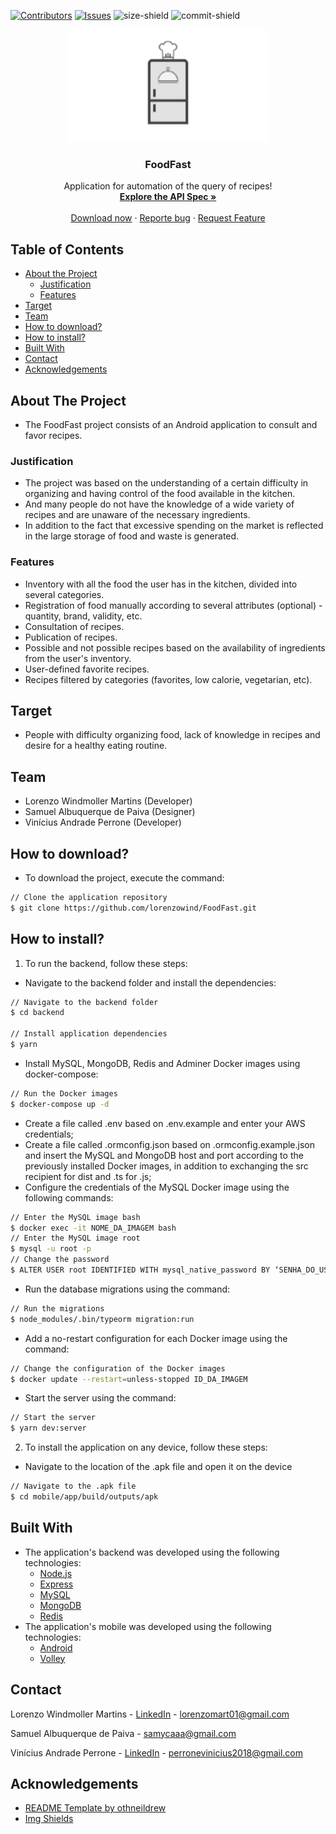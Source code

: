 [![Contributors][contributors-shield]][contributors-url]
[![Issues][issues-shield]][issues-url]
![size-shield]
![commit-shield]

<p align="center">
  <a href="https://github.com/lorenzowind/UBEMath">
    <img src="logo.png" alt="Logo" height="180">
  </a>

  <h3 align="center">FoodFast</h3>

  <p align="center">
    Application for automation of the query of recipes!
    <br />
    <a href="https://app.swaggerhub.com/apis/lorenzomart/FoodFast/1.0.0"><strong>Explore the API Spec »</strong></a>
    <br />
    <br />
    <a href="https://drive.google.com/file/d/1FJsNBRTJWbB021RdT3WTdYrKnd-IArTM/view?usp=sharing">Download now</a>
    ·
    <a href="https://github.com/lorenzowind/FoodFast/issues/new">Reporte bug</a>
    ·
    <a href="https://github.com/lorenzowind/FoodFast/issues/new">Request Feature</a>
  </p>
</p>

## Table of Contents
* [About the Project](#about-the-project)
  * [Justification](#justification)
  * [Features](#features)
* [Target](#target)
* [Team](#Team)
* [How to download?](#how-to-download?)
* [How to install?](#how-to-install?)
* [Built With](#built-with)
* [Contact](#contact)
* [Acknowledgements](#acknowledgements)

## About The Project
- The FoodFast project consists of an Android application to consult and favor recipes.

### Justification
- The project was based on the understanding of a certain difficulty in organizing and having control of the food available in the kitchen.
- And many people do not have the knowledge of a wide variety of recipes and are unaware of the necessary ingredients.
- In addition to the fact that excessive spending on the market is reflected in the large storage of food and waste is generated.

### Features
- Inventory with all the food the user has in the kitchen, divided into several categories.
- Registration of food manually according to several attributes (optional) - quantity, brand, validity, etc.
- Consultation of recipes.
- Publication of recipes.
- Possible and not possible recipes based on the availability of ingredients from the user's inventory.
- User-defined favorite recipes.
- Recipes filtered by categories (favorites, low calorie, vegetarian, etc).

## Target
- People with difficulty organizing food, lack of knowledge in recipes and desire for a healthy eating routine.

## Team
- Lorenzo Windmoller Martins (Developer)
- Samuel Albuquerque de Paiva (Designer)
- Vinícius Andrade Perrone (Developer)

## How to download?
- To download the project, execute the command:
```bash
// Clone the application repository
$ git clone https://github.com/lorenzowind/FoodFast.git
```

## How to install?
1. To run the backend, follow these steps:
- Navigate to the backend folder and install the dependencies:
```bash
// Navigate to the backend folder
$ cd backend

// Install application dependencies
$ yarn
```
- Install MySQL, MongoDB, Redis and Adminer Docker images using docker-compose:
```bash
// Run the Docker images
$ docker-compose up -d
```
- Create a file called .env based on .env.example and enter your AWS credentials;
- Create a file called .ormconfig.json based on .ormconfig.example.json and insert the MySQL and MongoDB host and port according to the previously installed Docker images, in addition to exchanging the src recipient for dist and .ts for .js;
- Configure the credentials of the MySQL Docker image using the following commands:
```bash
// Enter the MySQL image bash
$ docker exec -it NOME_DA_IMAGEM bash
// Enter the MySQL image root
$ mysql -u root -p
// Change the password
$ ALTER USER root IDENTIFIED WITH mysql_native_password BY ‘SENHA_DO_USUÁRIO_ROOT’;
```
- Run the database migrations using the command:
```bash
// Run the migrations
$ node_modules/.bin/typeorm migration:run
```
- Add a no-restart configuration for each Docker image using the command:
```bash
// Change the configuration of the Docker images
$ docker update --restart=unless-stopped ID_DA_IMAGEM
```
- Start the server using the command:
```bash
// Start the server
$ yarn dev:server
```
2. To install the application on any device, follow these steps:
- Navigate to the location of the .apk file and open it on the device
```bash
// Navigate to the .apk file
$ cd mobile/app/build/outputs/apk
```
## Built With
- The application's backend was developed using the following technologies:
  - [Node.js](https://nodejs.org/en/)
  - [Express](https://expressjs.com/pt-br/)
  - [MySQL](https://www.mysql.com/)
  - [MongoDB](https://www.mongodb.com/)
  - [Redis](https://redis.io/)
- The application's mobile was developed using the following technologies:
  - [Android](https://www.android.com/intl/pt-BR_br/)
  - [Volley](https://developer.android.com/training/volley)

## Contact
Lorenzo Windmoller Martins - [LinkedIn](https://www.linkedin.com/in/lorenzo-windmoller-martins/) - lorenzomart01@gmail.com

Samuel Albuquerque de Paiva - samycaaa@gmail.com

Vinícius Andrade Perrone - [LinkedIn](https://www.linkedin.com/in/vin%C3%ADcius-perrone-2484001b1/) - perronevinicius2018@gmail.com

## Acknowledgements
* [README Template by othneildrew](https://github.com/othneildrew/Best-README-Template)
* [Img Shields](https://shields.io)

[contributors-shield]: https://img.shields.io/github/contributors/lorenzowind/FoodFast?style=flat-square
[contributors-url]: https://github.com/lorenzowind/FoodFast/graphs/contributors

[issues-shield]: https://img.shields.io/github/issues/lorenzowind/FoodFast?style=flat-square
[issues-url]: https://github.com/lorenzowind/FoodFast/issues

[size-shield]: https://img.shields.io/github/repo-size/lorenzowind/FoodFast?style=flat-square

[commit-shield]: https://img.shields.io/github/last-commit/lorenzowind/FoodFast?style=flat-square